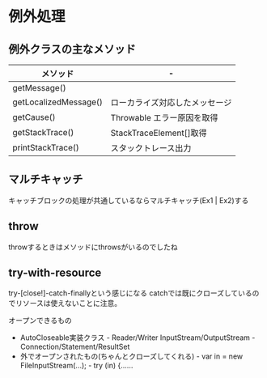 # 例外処理

## 例外クラスの主なメソッド

メソッド|-
-|-
getMessage()|
getLocalizedMessage() |ローカライズ対応したメッセージ
getCause()            |Throwable エラー原因を取得
getStackTrace()       |StackTraceElement[]取得
printStackTrace()     |スタックトレース出力

## マルチキャッチ

キャッチブロックの処理が共通しているならマルチキャッチ(Ex1 | Ex2)する

## throw

throwするときはメソッドにthrowsがいるのでしたね

## try-with-resource

try-[close!]-catch-finallyという感じになる
catchでは既にクローズしているのでリソースは使えないことに注意。

オープンできるもの
* AutoCloseable実装クラス
\- Reader/Writer InputStream/OutputStream
\- Connection/Statement/ResultSet
* 外でオープンされたもの(ちゃんとクローズしてくれる)
\- var in = new FileInputStream(...);
\- try (in) {......